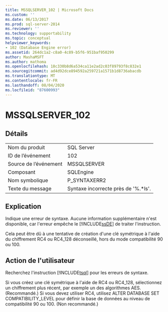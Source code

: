 ```yaml
---
title: MSSQLSERVER_102 | Microsoft Docs
ms.custom: ''
ms.date: 06/13/2017
ms.prod: sql-server-2014
ms.reviewer: ''
ms.technology: supportability
ms.topic: conceptual
helpviewer_keywords:
- 102 (Database Engine error)
ms.assetid: 264dc1a2-c8a0-4c89-b5f6-951baf950299
author: MashaMSFT
ms.author: mathoma
ms.openlocfilehash: 18c330b8d6a534ca11e2ad2c03f89793f8c832e1
ms.sourcegitcommit: ad4d92dce894592a259721a1571b1d8736abacdb
ms.translationtype: MT
ms.contentlocale: fr-FR
ms.lasthandoff: 08/04/2020
ms.locfileid: "87600993"
---
```

# <a name="mssqlserver_102"></a>MSSQLSERVER_102
    
## <a name="details"></a>Détails  
  
|||  
|-|-|  
|Nom du produit|SQL Server|  
|ID de l’événement|102|  
|Source de l’événement|MSSQLSERVER|  
|Composant|SQLEngine|  
|Nom symbolique|P_SYNTAXERR2|  
|Texte du message|Syntaxe incorrecte près de '%.*ls'.|  
  
## <a name="explanation"></a>Explication  
 Indique une erreur de syntaxe. Aucune information supplémentaire n'est disponible, car l'erreur empêche le [!INCLUDE[ssDE](../../includes/ssde-md.md)] de traiter l'instruction.  
  
 Cela peut être dû à une tentative de création d'une clé symétrique à l'aide du chiffrement RC4 ou RC4_128 déconseillé, hors du mode compatibilité 90 ou 100.  
  
## <a name="user-action"></a>Action de l'utilisateur  
 Recherchez l'instruction [!INCLUDE[tsql](../../includes/tsql-md.md)] pour les erreurs de syntaxe.  
  
 Si vous créez une clé symétrique à l'aide de RC4 ou RC4_128, sélectionnez un chiffrement plus récent, par exemple un des algorithmes AES. (Recommandé.) Si vous devez utiliser RC4, utilisez ALTER DATABASE SET COMPATIBILITY_LEVEL pour définir la base de données au niveau de compatibilité 90 ou 100. (Non recommandé.)  
  
  
